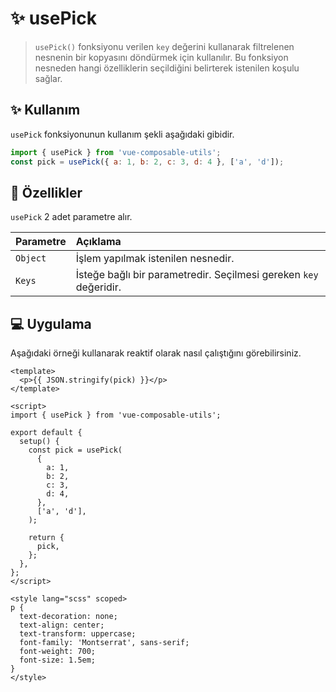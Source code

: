# :sparkles: usePick

> `usePick()` fonksiyonu verilen `key` değerini kullanarak filtrelenen nesnenin bir kopyasını döndürmek için kullanılır. Bu fonksiyon nesneden hangi özelliklerin seçildiğini belirterek istenilen koşulu sağlar.

## :sparkles: Kullanım

`usePick` fonksiyonunun kullanım şekli aşağıdaki gibidir.

```js
import { usePick } from 'vue-composable-utils';
const pick = usePick({ a: 1, b: 2, c: 3, d: 4 }, ['a', 'd']);
```

## :rocket: Özellikler

`usePick` 2 adet parametre alır.

| Parametre | Açıklama                                                          |
| :-------- | :---------------------------------------------------------------- |
| `Object`  | İşlem yapılmak istenilen nesnedir.                                |
| `Keys`    | İsteğe bağlı bir parametredir. Seçilmesi gereken `key` değeridir. |

## :computer: Uygulama

Aşağıdaki örneği kullanarak reaktif olarak nasıl çalıştığını görebilirsiniz.

<PickComponent />

```vue
<template>
  <p>{{ JSON.stringify(pick) }}</p>
</template>

<script>
import { usePick } from 'vue-composable-utils';

export default {
  setup() {
    const pick = usePick(
      {
        a: 1,
        b: 2,
        c: 3,
        d: 4,
      },
      ['a', 'd'],
    );

    return {
      pick,
    };
  },
};
</script>

<style lang="scss" scoped>
p {
  text-decoration: none;
  text-align: center;
  text-transform: uppercase;
  font-family: 'Montserrat', sans-serif;
  font-weight: 700;
  font-size: 1.5em;
}
</style>
```

<ToggleDarkMode/>
